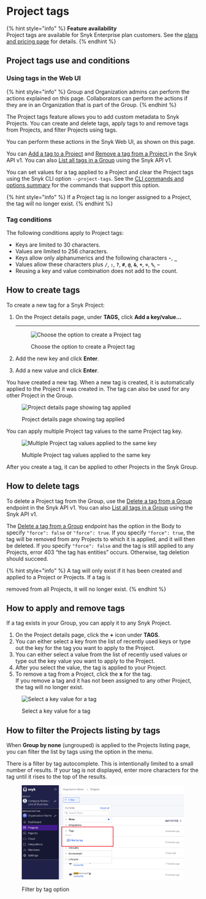# Project tags

{% hint style="info" %}
**Feature availability**\
Project tags are available for Snyk Enterprise plan customers. See the [plans and pricing page](https://snyk.io/plans/) for details.
{% endhint %}

## Project tags use and conditions

### Using tags in the Web UI

{% hint style="info" %}
Group and Organization admins can perform the actions explained on this page. Collaborators can perform the actions if they are in an Organization that is part of the Group.
{% endhint %}

The Project tags feature allows you to add custom metadata to Snyk Projects. You can create and delete tags, apply tags to and remove tags from Projects, and filter Projects using tags.

You can perform these actions in the Snyk Web UI, as shown on this page.

You can [Add a tag to a Project](https://snyk.docs.apiary.io/#reference/projects/project-tags/add-a-tag-to-a-project) and  [Remove a tag from a Project ](https://snyk.docs.apiary.io/#reference/projects/remove-project-tag/remove-a-tag-from-a-project)in the Snyk API v1. You can also [List all tags in a Group](https://snyk.docs.apiary.io/#reference/groups/list-members-in-a-group) using the Snyk API v1.

You can set values for a tag applied to a Project and clear the Project tags using the Snyk CLI option `--project-tags`. See the [CLI commands and options summary](../../snyk-cli/cli-commands-and-options-summary.md) for the commands that support this option.

{% hint style="info" %}
If a Project tag is no longer assigned to a Project, the tag will no longer exist.&#x20;
{% endhint %}

### Tag conditions

The following conditions apply to Project tags:

* Keys are limited to 30 characters.
* Values are limited to 256 characters.
* Keys allow only alphanumerics and the following characters **`-`**, **`_`**
* Values allow these characters plus **`/`**, **`:`**, **`?`**, **`#`**, **`@`**, **`&`**, **`+`**, **`=`**, **`%`**, **`~`**
* Reusing a key and value combination does not add to the count.

## **How to create tags**

To create a new tag for a Snyk Project:

1.  On the Project details page, under **TAGS,** click **Add a key/value...**

    ***

    <figure><img src="../../.gitbook/assets/projects-tags_20sept2022.png" alt="Choose the option to create a Project tag"><figcaption><p>Choose the option to create a Project tag</p></figcaption></figure>
2. Add the new key and click **Enter**.
3. Add a new value and click **Enter**.

You have created a new tag. When a new tag is created, it is automatically applied to the Project it was created in. The tag can also be used for any other Project in the Group.

<figure><img src="../../.gitbook/assets/screenshot_2020-09-29_at_17.58.47.png" alt="Project details page showing tag applied"><figcaption><p>Project details page showing tag applied</p></figcaption></figure>

You can apply multiple Project tag values to the same Project tag key.

<figure><img src="../../.gitbook/assets/screenshot_2020-09-29_at_18.04.30.png" alt="Multiple Project tag values applied to the same key"><figcaption><p>Multiple Project tag values applied to the same key</p></figcaption></figure>

After you create a tag, it can be applied to other Projects in the Snyk Group.

## How to delete tags

To delete a Project tag from the Group, use the  [Delete a tag from a Group](https://snyk.docs.apiary.io/#reference/groups/delete-tag-from-group/delete-tag-from-group) endpoint in the Snyk API v1. You can also [List all tags in a Group](https://snyk.docs.apiary.io/#reference/groups/list-members-in-a-group) using the Snyk API v1.

The [Delete a tag from a Group](https://snyk.docs.apiary.io/#reference/groups/delete-tag-from-group/delete-tag-from-group) endpoint has the option in the Body to specify `"force": false` or `"force": true`_._ If you specify `"force": true`, the tag will be removed from any Projects to which it is applied, and it will then be deleted. If you specify `"force": false` and the tag is still applied to any Projects, error 403 “the tag has entities” occurs. Otherwise, tag deletion should succeed.&#x20;

{% hint style="info" %}
A tag will only exist if it has been created and applied to a Project or Projects. If a tag is

removed from all Projects, it will no longer exist.
{% endhint %}

## **How to apply and remove tags**

If a tag exists in your Group, you can apply it to any Snyk Project.

1. On the Project details page, click the **+** icon under **TAGS**.
2. You can either select a key from the list of recently used keys or type out the key for the tag you want to apply to the Project.
3. You can either select a value from the list of recently used values or type out the key value you want to apply to the Project.
4. After you select the value, the tag is applied to your Project.
5. To remove a tag from a Project, click the **x** for the tag.\
   If you remove a tag and it has not been assigned to any other Project, the tag will no longer exist.

<figure><img src="../../.gitbook/assets/screenshot_2020-09-29_at_18.14.44.png" alt="Select a key value for a tag"><figcaption><p>Select a key value for a tag</p></figcaption></figure>

## How to filter the Projects listing by tags

When **Group by none** (ungrouped) is applied to the Projects listing page, you can filter the list by tags using the option in the menu.

There is a filter by tag autocomplete. This is intentionally limited to a small number of results. If your tag is not displayed, enter more characters for the tag until it rises to the top of the results.

<figure><img src="../../.gitbook/assets/Screenshot 2023-01-24 at 08.23.14.png" alt="Filter by tag option"><figcaption><p>Filter by tag option</p></figcaption></figure>
